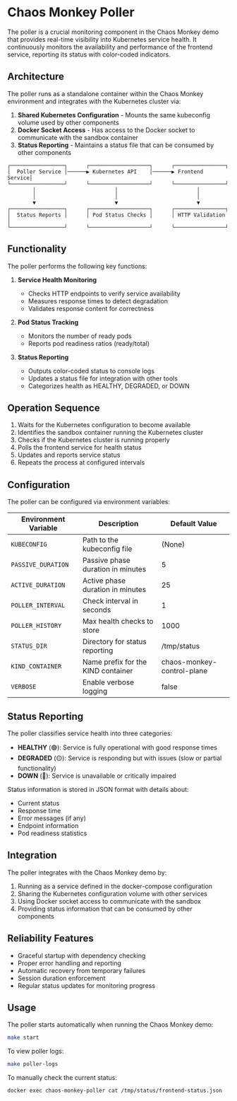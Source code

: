 # Chaos Monkey Poller

The poller is a crucial monitoring component in the Chaos Monkey demo that provides real-time visibility into Kubernetes service health. It continuously monitors the availability and performance of the frontend service, reporting its status with color-coded indicators.

## Architecture

The poller runs as a standalone container within the Chaos Monkey environment and integrates with the Kubernetes cluster via:

1. **Shared Kubernetes Configuration** - Mounts the same kubeconfig volume used by other components
2. **Docker Socket Access** - Has access to the Docker socket to communicate with the sandbox container
3. **Status Reporting** - Maintains a status file that can be consumed by other components

```
┌─────────────────┐      ┌───────────────────┐      ┌────────────────┐
│  Poller Service │──────▶ Kubernetes API    │──────▶ Frontend Service│
└─────────────────┘      └───────────────────┘      └────────────────┘
        │                         │                         │
        │                         │                         │
        ▼                         ▼                         ▼
┌─────────────────┐      ┌───────────────────┐      ┌────────────────┐
│  Status Reports │      │ Pod Status Checks │      │ HTTP Validation │
└─────────────────┘      └───────────────────┘      └────────────────┘
```

## Functionality

The poller performs the following key functions:

1. **Service Health Monitoring**
   - Checks HTTP endpoints to verify service availability
   - Measures response times to detect degradation
   - Validates response content for correctness

2. **Pod Status Tracking**
   - Monitors the number of ready pods
   - Reports pod readiness ratios (ready/total)

3. **Status Reporting**
   - Outputs color-coded status to console logs
   - Updates a status file for integration with other tools
   - Categorizes health as HEALTHY, DEGRADED, or DOWN

## Operation Sequence

1. Waits for the Kubernetes configuration to become available
2. Identifies the sandbox container running the Kubernetes cluster
3. Checks if the Kubernetes cluster is running properly
4. Polls the frontend service for health status
5. Updates and reports service status
6. Repeats the process at configured intervals

## Configuration

The poller can be configured via environment variables:

| Environment Variable | Description                         | Default Value |
| ------------------ | ----------------------------------- | ------------- |
| `KUBECONFIG`       | Path to the kubeconfig file         | (None)        |
| `PASSIVE_DURATION` | Passive phase duration in minutes | 5             |
| `ACTIVE_DURATION`  | Active phase duration in minutes    | 25            |
| `POLLER_INTERVAL`  | Check interval in seconds           | 1             |
| `POLLER_HISTORY`   | Max health checks to store        | 1000          |
| `STATUS_DIR`       | Directory for status reporting      | /tmp/status   |
| `KIND_CONTAINER`   | Name prefix for the KIND container  | chaos-monkey-control-plane |
| `VERBOSE`          | Enable verbose logging             | false         |

## Status Reporting

The poller classifies service health into three categories:

- **HEALTHY** (🟢): Service is fully operational with good response times
- **DEGRADED** (🟡): Service is responding but with issues (slow or partial functionality)
- **DOWN** (🔴): Service is unavailable or critically impaired

Status information is stored in JSON format with details about:
- Current status
- Response time
- Error messages (if any)
- Endpoint information
- Pod readiness statistics

## Integration

The poller integrates with the Chaos Monkey demo by:

1. Running as a service defined in the docker-compose configuration
2. Sharing the Kubernetes configuration volume with other services
3. Using Docker socket access to communicate with the sandbox
4. Providing status information that can be consumed by other components

## Reliability Features

- Graceful startup with dependency checking
- Proper error handling and reporting
- Automatic recovery from temporary failures
- Session duration enforcement
- Regular status updates for monitoring progress

## Usage

The poller starts automatically when running the Chaos Monkey demo:

```bash
make start
```

To view poller logs:

```bash
make poller-logs
```

To manually check the current status:

```bash
docker exec chaos-monkey-poller cat /tmp/status/frontend-status.json
```

